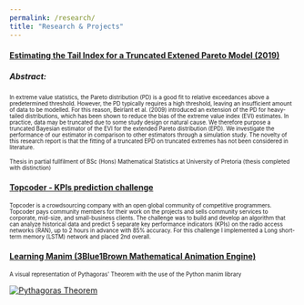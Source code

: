 ```yaml
---
permalink: /research/
title: "Research & Projects"
---
```


 #### <ins>Estimating the Tail Index for a Truncated Extened Pareto Model (2019)

##### Abstract:

<sub><sup>In extreme value statistics, the Pareto distribution (PD) is a good fit to relative exceedances
above a predetermined threshold. However, the PD typically requires a high threshold, leaving an
insufficient amount of data to be modelled. For this reason, Beirlant et al. (2009) introduced an
extension of the PD for heavy-tailed distributions, which has been shown to reduce the bias of the
extreme value index (EVI) estimates. In practice, data may be truncated due to some study design
or natural cause. We therefore purpose a truncated Bayesian estimator of the EVI for the extended
Pareto distribution (EPD). We investigate the performance of our estimator in comparison to other
estimators through a simulation study. The novelty of this research report is that the fitting of a
truncated EPD on truncated extremes has not been considered in literature. 

<sub><sup>Thesis in partial fullfilment of BSc (Hons) Mathematical Statistics at University of Pretoria (thesis completed with distinction)</sup></sub>

#### <ins>Topcoder - KPIs prediction challenge

<sub><sup> Topcoder is a crowdsourcing company with an open global community of competitive programmers.
Topcoder pays community members for their work on the projects and sells community services to
corporate, mid-size, and small-business clients. The challenge was to build and develop an algorithm
that can analyze historical data and predict 5 separate key performance indicators (KPIs) on the radio
access networks (RAN), up to 2 hours in advance with 85% accuracy. For this challenge I implemented
a Long short-term memory (LSTM) network and placed 2nd overall.
  
#### <ins>Learning Manim (3Blue1Brown Mathematical Animation Engine)
 
<sub><sup> A visual representation of Pythagoras' Theorem with the use of the Python manim library 

[![Pythagoras Theorem](https://img.youtube.com/vi/l4FC6mIRyNQ/0.jpg)](https://www.youtube.com/watch?v=l4FC6mIRyNQ "Pythagoras Theorem")

  
